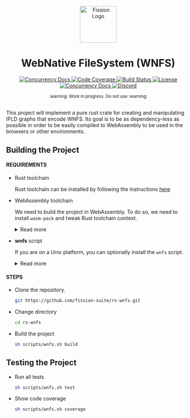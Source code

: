 <div align="center">
  <a href="https://github.com/fission-suite" target="_blank">
    <img src="https://raw.githubusercontent.com/fission-suite/rs-wnfs/main/assets/logo.svg" alt="Fission Logo" width="100" height="100"></img>
  </a>

  <h1 align="center">WebNative FileSystem (WNFS)</h1>

  <p>
    <a href="https://crates.io/crates/wnfs">
      <img src="https://img.shields.io/crates/v/wnfs?label=crates" alt="Concurrency Docs">
    </a>
    <a href="https://codecov.io/gh/fission-suite/rs-wnfs">
      <img src="https://codecov.io/gh/fission-suite/rs-wnfs/branch/main/graph/badge.svg?token=95YHXFMFF4" alt="Code Coverage"/>
    </a>
    <a href="https://github.com/fission-suite/rs-wnfs/actions?query=">
      <img src="https://github.com/fission-suite/rs-wnfs/actions/workflows/checks.yaml/badge.svg" alt="Build Status">
    </a>
    <a href="https://github.com/fission-suite/rs-wnfs/blob/main/LICENSE">
      <img src="https://img.shields.io/badge/License-Apache%202.0-blue.svg" alt="License">
    </a>
    <a href="https://docs.rs/wnfs">
      <img src="https://img.shields.io/static/v1?label=Docs&message=docs.rs&color=blue" alt="Concurrency Docs">
    </a>
    <a href="https://discord.gg/zAQBDEq">
      <img src="https://img.shields.io/static/v1?label=Discord&message=join%20us!&color=mediumslateblue" alt="Discord">
    </a>
  </p>
</div>

<div align="center"><sub>:warning: Work in progress. Do not use :warning:</sub></div>

##

This project will implement a pure rust crate for creating and manipulating IPLD graphs that encode WNFS.
Its goal is to be as dependency-less as possible in order to be easily compiled to WebAssembly to be used in the browsers or other environments.

## Building the Project

#### REQUIREMENTS

- Rust toolchain

  Rust toolchain can be installed by following the instructions [here](https://doc.rust-lang.org/cargo/getting-started/installation.html)

- WebAssembly toolchain

  We need to build the project in WebAssembly. To do so, we need to install `wasm-pack` and tweak Rust toolchain context.

  <details>
    <summary>Read more</summary>

  - Install `wasm32-unknown-unknown` target

    ```bash
    rustup target add wasm32-unknown-unknown
    ```

  - [rust-analyzer](https://rust-analyzer.github.io/manual.html#installation) is the go-to IDE tool for Rust and if you have it set up, you may want to set the `rust-analyzer.cargo.target` [setting](https://code.visualstudio.com/docs/getstarted/settings#_workspace-settings) to `wasm32-unknown-unknown`

  - Install wasm-pack

    ```bash
    cargo install wasm-pack
    ```

  </details>

- **wnfs** script

  If you are on a Unix platform, you can optionally install the `wnfs` script.

  <details>
    <summary>Read more</summary>

  - Install it using the following command:

    ```bash
    sh script/wnfs.sh setup
    ```

  - This lets you run the `wnfs.sh` script with just the `wnfs` command.

    ```bash
    wnfs help
    ```

  </details>

#### STEPS

- Clone the repository.

  ```bash
  git https://github.com/fission-suite/rs-wnfs.git
  ```

- Change directory

  ```bash
  cd rs-wnfs
  ```

- Build the project

  ```bash
  sh scripts/wnfs.sh build
  ```

## Testing the Project

- Run all tests

  ```bash
  sh scripts/wnfs.sh test
  ```

- Show code coverage

  ```bash
  sh scripts/wnfs.sh coverage
  ```
